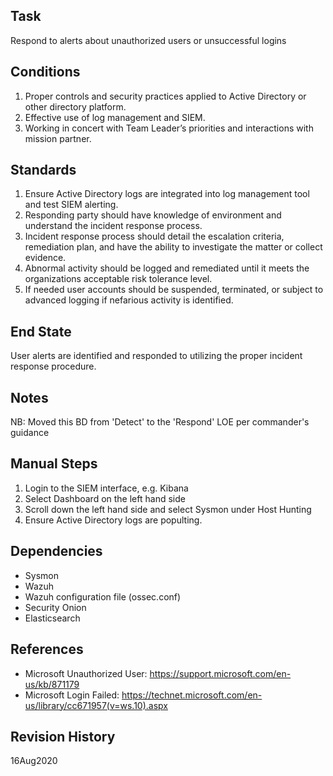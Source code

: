 ## Task
Respond to alerts about unauthorized users or unsuccessful logins


## Conditions
1. Proper controls and security practices applied to Active Directory or other directory platform.
2. Effective use of log management and SIEM.
3. Working in concert with Team Leader’s priorities and interactions with mission partner.


## Standards
1. Ensure Active Directory logs are integrated into log management tool and test SIEM alerting.
2. Responding party should have knowledge of environment and understand the incident response process.
3. Incident response process should detail the escalation criteria, remediation plan, and have the ability to investigate the matter or collect evidence.
4. Abnormal activity should be logged and remediated until it meets the organizations acceptable risk tolerance level.
5. If needed user accounts should be suspended, terminated, or subject to advanced logging if nefarious activity is identified.


## End State
User alerts are identified and responded to utilizing the proper incident response procedure. 

## Notes

NB: Moved this BD from 'Detect' to the 'Respond' LOE per commander's guidance


## Manual Steps
1. Login to the SIEM interface, e.g. Kibana
2. Select Dashboard on the left hand side
3. Scroll down the left hand side and select Sysmon under Host Hunting 
4. Ensure Active Directory logs are populting.  


## Dependencies
- Sysmon
- Wazuh
- Wazuh configuration file (ossec.conf)
- Security Onion
- Elasticsearch


## References
- Microsoft Unauthorized User: https://support.microsoft.com/en-us/kb/871179
- Microsoft Login Failed: https://technet.microsoft.com/en-us/library/cc671957(v=ws.10).aspx


## Revision History
16Aug2020